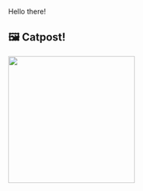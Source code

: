 Hello there!



## 🖼️ Catpost!

<sub>
    <img src="https://cdn2.thecatapi.com/images/7rh.jpg" height="256">
</sub>

